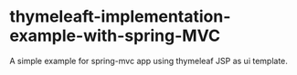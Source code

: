 # thymeleaft-implementation-example-with-spring-MVC

A simple example for spring-mvc app using thymeleaf JSP as ui template.

